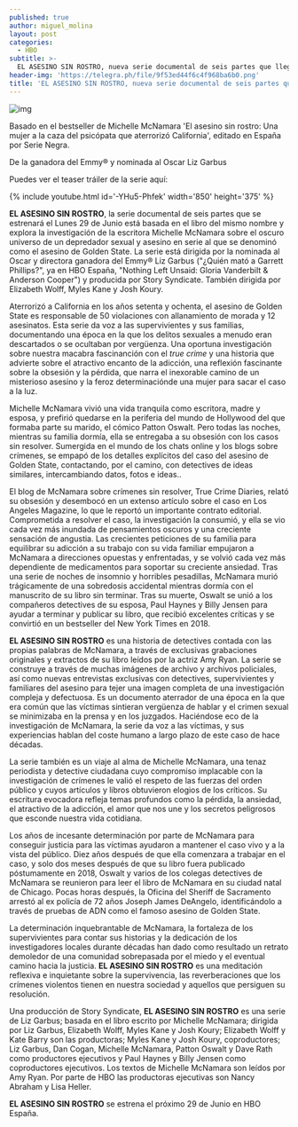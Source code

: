 ```yaml
---
published: true
author: miguel_molina
layout: post
categories:
  - HBO
subtitle: >-
  EL ASESINO SIN ROSTRO, nueva serie documental de seis partes que llega el 29 de Junio
header-img: 'https://telegra.ph/file/9f53ed44f6c4f968ba6b0.png'
title: 'EL ASESINO SIN ROSTRO, nueva serie documental de seis partes que llega el 29 de Junio'
---
```

![img](https://telegra.ph/file/9f53ed44f6c4f968ba6b0.png)



Basado en el bestseller de Michelle McNamara 'El asesino sin rostro: Una mujer a la caza del psicópata que aterrorizó California', editado en España por Serie Negra.

De la ganadora del Emmy® y nominada al Oscar Liz Garbus

Puedes ver el teaser tráiler de la serie aquí: 

{% include youtube.html id='-YHu5-Phfek' width='850' height='375' %}

**EL ASESINO SIN ROSTRO**, la serie documental de seis partes que se estrenará el Lunes 29 de Junio está basada en el libro del mismo nombre y explora la investigación de la escritora Michelle McNamara sobre el oscuro universo de un depredador sexual y asesino en serie al que se denominó como el asesino de Golden State. La serie está dirigida por la nominada al Oscar y directora ganadora del Emmy® Liz Garbus ("¿Quién mató a Garrett Phillips?", ya en HBO España, "Nothing Left Unsaid: Gloria Vanderbilt & Anderson Cooper") y producida por Story Syndicate. También dirigida por Elizabeth Wolff, Myles Kane y Josh Koury. 

Aterrorizó a California en los años setenta y ochenta, el asesino de Golden State es responsable de 50 violaciones con allanamiento de morada y 12 asesinatos. Esta serie da voz a las supervivientes y sus familias, documentando una época en la que los delitos sexuales a menudo eran descartados o se ocultaban por vergüenza. Una oportuna investigación sobre nuestra macabra fascinanción con el *true crime* y una historia que advierte sobre el atractivo encanto de la adicción, una reflexión fascinante sobre la obsesión y la pérdida, que narra el inexorable camino de un misterioso asesino y la feroz determinaciónde una mujer para sacar el caso a la luz.

Michelle McNamara vivió una vida tranquila como escritora, madre y esposa, y prefirió quedarse en la periferia del mundo de Hollywood del que formaba parte su marido, el cómico Patton Oswalt. Pero todas las noches, mientras su familia dormía, ella se entregaba a su obsesión con los casos sin resolver. Sumergida en el mundo de los chats online y los blogs sobre crímenes, se empapó de los detalles explícitos del caso del asesino de Golden State, contactando, por el camino, con detectives de ideas similares, intercambiando datos, fotos e ideas..

El blog de McNamara sobre crímenes sin resolver, True Crime Diaries, relató su obsesión y desembocó en un extenso artículo sobre el caso en Los Angeles Magazine, lo que le reportó un importante contrato editorial. Comprometida a resolver el caso, la investigación la consumió, y ella se vio cada vez más inundada de pensamientos oscuros y una creciente sensación de angustia. Las crecientes peticiones de su familia para equilibrar su adicción a su trabajo con su vida familiar empujaron a McNamara a direcciones opuestas y enfrentadas, y se volvió cada vez más dependiente de medicamentos para soportar su creciente ansiedad. Tras una serie de noches de insomnio y horribles pesadillas, McNamara murió trágicamente de una sobredosis accidental mientras dormía con el manuscrito de su libro sin terminar. Tras su muerte, Oswalt se unió a los compañeros detectives de su esposa, Paul Haynes y Billy Jensen para ayudar a terminar y publicar su libro, que recibió excelentes críticas y se convirtió en un bestseller del New York Times en 2018.

**EL ASESINO SIN ROSTRO** es una historia de detectives contada con las propias palabras de McNamara, a través de exclusivas grabaciones originales y extractos de su libro leídos por la actriz Amy Ryan. La serie se construye a través de muchas imágenes de archivo y archivos policiales, así como nuevas entrevistas exclusivas con detectives, supervivientes y familiares del asesino para tejer una imagen completa de una investigación compleja y defectuosa. Es un documento aterrador de una época en la que era común que las víctimas sintieran vergüenza de hablar y el crimen sexual se minimizaba en la prensa y en los juzgados. Haciéndose eco de la investigación de McNamara, la serie da voz a las víctimas, y sus experiencias hablan del coste humano a largo plazo de este caso de hace décadas.

La serie también es un viaje al alma de Michelle McNamara, una tenaz periodista y detective ciudadana cuyo compromiso implacable con la investigación de crímenes le valió el respeto de las fuerzas del orden público y cuyos artículos y libros obtuvieron elogios de los críticos. Su escritura evocadora refleja temas profundos como la pérdida, la ansiedad, el atractivo de la adicción, el amor que nos une y los secretos peligrosos que esconde nuestra vida cotidiana.

Los años de incesante determinación por parte de McNamara para conseguir justicia para las víctimas ayudaron a mantener el caso vivo y a la vista del público. Diez años después de que ella comenzara a trabajar en el caso, y solo dos meses después de que su libro fuera publicado póstumamente en 2018, Oswalt y varios de los colegas detectives de McNamara se reunieron para leer el libro de McNamara en su ciudad natal de Chicago. Pocas horas después, la Oficina del Sheriff de Sacramento arrestó al ex policía de 72 años Joseph James DeAngelo, identificándolo a través de pruebas de ADN como el famoso asesino de Golden State.

La determinación inquebrantable de McNamara, la fortaleza de los supervivientes para contar sus historias y la dedicación de los investigadores locales durante décadas han dado como resultado un retrato demoledor de una comunidad sobrepasada por el miedo y el eventual camino hacia la justicia. **EL ASESINO SIN ROSTRO** es una meditación reflexiva e inquietante sobre la supervivencia, las reverberaciones que los crímenes violentos tienen en nuestra sociedad y aquellos que persiguen su resolución.

Una producción de Story Syndicate, **EL ASESINO SIN ROSTRO** es una serie de Liz Garbus; basada en el libro escrito por Michelle McNamara; dirigida por Liz Garbus, Elizabeth Wolff, Myles Kane y Josh Koury; Elizabeth Wolff y Kate Barry son las productoras; Myles Kane y Josh Koury, coproductores; Liz Garbus, Dan Cogan, Michelle McNamara, Patton Oswalt y Dave Rath como productores ejecutivos y Paul Haynes y Billy Jensen como coproductores ejecutivos. Los textos de Michelle McNamara son leídos por Amy Ryan. Por parte de HBO las productoras ejecutivas son Nancy Abraham y Lisa Heller.

**EL ASESINO SIN ROSTRO** se estrena el próximo 29 de Junio en HBO España.


  